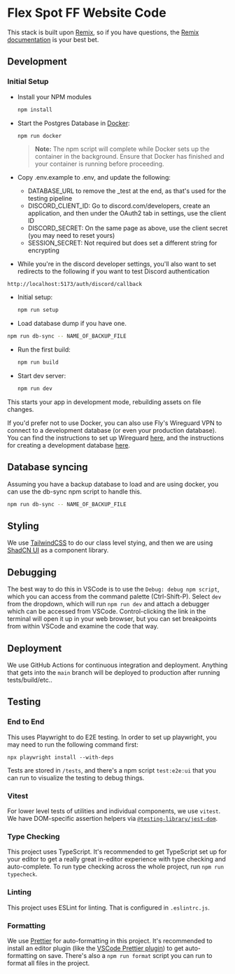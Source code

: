 # Flex Spot FF Website Code

This stack is built upon [Remix](https://remix.run/), so if you have questions,
the [Remix documentation](https://remix.run/docs/en/main) is your best bet.

## Development

### Initial Setup

- Install your NPM modules

  ```sh
  npm install
  ```

- Start the Postgres Database in [Docker](https://www.docker.com/get-started):

  ```sh
  npm run docker
  ```

  > **Note:** The npm script will complete while Docker sets up the container in
  > the background. Ensure that Docker has finished and your container is
  > running before proceeding.

- Copy .env.example to .env, and update the following:

  - DATABASE_URL to remove the \_test at the end, as that's used for the testing
    pipeline
  - DISCORD_CLIENT_ID: Go to discord.com/developers, create an application, and
    then under the OAuth2 tab in settings, use the client ID
  - DISCORD_SECRET: On the same page as above, use the client secret (you may
    need to reset yours)
  - SESSION_SECRET: Not required but does set a different string for encrypting

- While you're in the discord developer settings, you'll also want to set
  redirects to the following if you want to test Discord authentication

```
http://localhost:5173/auth/discord/callback
```

- Initial setup:

  ```sh
  npm run setup
  ```

- Load database dump if you have one.

```sh
npm run db-sync -- NAME_OF_BACKUP_FILE
```

- Run the first build:

  ```sh
  npm run build
  ```

- Start dev server:

  ```sh
  npm run dev
  ```

This starts your app in development mode, rebuilding assets on file changes.

If you'd prefer not to use Docker, you can also use Fly's Wireguard VPN to
connect to a development database (or even your production database). You can
find the instructions to set up Wireguard
[here](https://fly.io/docs/reference/private-networking/#install-your-wireguard-app),
and the instructions for creating a development database
[here](https://fly.io/docs/reference/postgres/).

## Database syncing

Assuming you have a backup database to load and are using docker, you can use
the db-sync npm script to handle this.

```sh
npm run db-sync -- NAME_OF_BACKUP_FILE
```

## Styling

We use [TailwindCSS](https://tailwindcss.com/) to do our class level stying, and
then we are using [ShadCN UI](https://ui.shadcn.com/) as a component library.

## Debugging

The best way to do this in VSCode is to use the `Debug: debug npm script`, which
you can access from the command palette (Ctrl-Shift-P). Select `dev` from the
dropdown, which will run `npm run dev` and attach a debugger which can be
accessed from VSCode. Control-clicking the link in the terminal will open it up
in your web browser, but you can set breakpoints from within VSCode and examine
the code that way.

## Deployment

We use GitHub Actions for continuous integration and deployment. Anything that
gets into the `main` branch will be deployed to production after running
tests/build/etc..

## Testing

### End to End

This uses Playwright to do E2E testing. In order to set up playwright, you may
need to run the following command first:

```
npx playwright install --with-deps
```

Tests are stored in `/tests`, and there's a npm script `test:e2e:ui` that you
can run to visualize the testing to debug things.

### Vitest

For lower level tests of utilities and individual components, we use `vitest`.
We have DOM-specific assertion helpers via
[`@testing-library/jest-dom`](https://testing-library.com/jest-dom).

### Type Checking

This project uses TypeScript. It's recommended to get TypeScript set up for your
editor to get a really great in-editor experience with type checking and
auto-complete. To run type checking across the whole project, run
`npm run typecheck`.

### Linting

This project uses ESLint for linting. That is configured in `.eslintrc.js`.

### Formatting

We use [Prettier](https://prettier.io/) for auto-formatting in this project.
It's recommended to install an editor plugin (like the
[VSCode Prettier plugin](https://marketplace.visualstudio.com/items?itemName=esbenp.prettier-vscode))
to get auto-formatting on save. There's also a `npm run format` script you can
run to format all files in the project.
